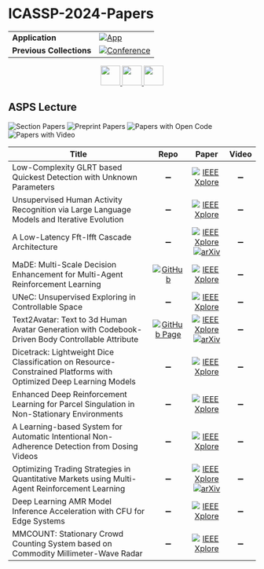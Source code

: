 # ICASSP-2024-Papers

<table>
    <tr>
        <td><strong>Application</strong></td>
        <td>
            <a href="https://huggingface.co/spaces/DmitryRyumin/NewEraAI-Papers" style="float:left;">
                <img src="https://img.shields.io/badge/🤗-NewEraAI--Papers-FFD21F.svg" alt="App" />
            </a>
        </td>
    </tr>
    <tr>
        <td><strong>Previous Collections</strong></td>
        <td>
            <a href="https://github.com/DmitryRyumin/ICASSP-2023-24-Papers/blob/main/README_2023.md">
                <img src="http://img.shields.io/badge/ICASSP-2023-0073AE.svg" alt="Conference">
            </a>
        </td>
    </tr>
</table>

<div align="center">
    <a href="https://github.com/DmitryRyumin/ICASSP-2023-24-Papers/blob/main/sections/2024/main/SLP.md">
        <img src="https://cdn.jsdelivr.net/gh/DmitryRyumin/NewEraAI-Papers@main/images/left.svg" width="40" alt="" />
    </a>
    <a href="https://github.com/DmitryRyumin/ICASSP-2023-24-Papers/">
        <img src="https://cdn.jsdelivr.net/gh/DmitryRyumin/NewEraAI-Papers@main/images/home.svg" width="40" alt="" />
    </a>
    <a href="https://github.com/DmitryRyumin/ICASSP-2023-24-Papers/blob/main/sections/2024/main/SPCOM.md">
        <img src="https://cdn.jsdelivr.net/gh/DmitryRyumin/NewEraAI-Papers@main/images/right.svg" width="40" alt="" />
    </a>
</div>

## ASPS Lecture

![Section Papers](https://img.shields.io/badge/Section%20Papers-6-42BA16) ![Preprint Papers](https://img.shields.io/badge/Preprint%20Papers-2-b31b1b) ![Papers with Open Code](https://img.shields.io/badge/Papers%20with%20Open%20Code-1-1D7FBF) ![Papers with Video](https://img.shields.io/badge/Papers%20with%20Video-0-FF0000)

| **Title** | **Repo** | **Paper** | **Video** |
|-----------|:--------:|:---------:|:---------:|
| Low-Complexity GLRT based Quickest Detection with Unknown Parameters | :heavy_minus_sign: | [![IEEE Xplore](https://img.shields.io/badge/IEEE-10447325-E4A42C.svg)](https://ieeexplore.ieee.org/document/10447325) | :heavy_minus_sign: |
| Unsupervised Human Activity Recognition via Large Language Models and Iterative Evolution | :heavy_minus_sign: | [![IEEE Xplore](https://img.shields.io/badge/IEEE-10446819-E4A42C.svg)](https://ieeexplore.ieee.org/document/10446819) | :heavy_minus_sign: |
| A Low-Latency Fft-Ifft Cascade Architecture | :heavy_minus_sign: | [![IEEE Xplore](https://img.shields.io/badge/IEEE-10447370-E4A42C.svg)](https://ieeexplore.ieee.org/document/10447370) <br /> [![arXiv](https://img.shields.io/badge/arXiv-2309.09035-b31b1b.svg)](https://arxiv.org/abs/2309.09035) | :heavy_minus_sign: |
| MaDE: Multi-Scale Decision Enhancement for Multi-Agent Reinforcement Learning | [![GitHub](https://img.shields.io/github/stars/paper2023/MaDE?style=flat)](https://github.com/paper2023/MaDE) | [![IEEE Xplore](https://img.shields.io/badge/IEEE-10447913-E4A42C.svg)](https://ieeexplore.ieee.org/document/10447913) | :heavy_minus_sign: |
| UNeC: Unsupervised Exploring in Controllable Space | :heavy_minus_sign: | [![IEEE Xplore](https://img.shields.io/badge/IEEE-10447360-E4A42C.svg)](https://ieeexplore.ieee.org/document/10447360) | :heavy_minus_sign: |
| Text2Avatar: Text to 3d Human Avatar Generation with Codebook-Driven Body Controllable Attribute | [![GitHub Page](https://img.shields.io/badge/GitHub-Page-159957.svg)](https://iecqgong.github.io/text2avatar/) | [![IEEE Xplore](https://img.shields.io/badge/IEEE-10446237-E4A42C.svg)](https://ieeexplore.ieee.org/document/10446237) <br /> [![arXiv](https://img.shields.io/badge/arXiv-2401.00711-b31b1b.svg)](https://arxiv.org/abs/2401.00711) | :heavy_minus_sign: |
| Dicetrack: Lightweight Dice Classification on Resource-Constrained Platforms with Optimized Deep Learning Models | :heavy_minus_sign: | [![IEEE Xplore](https://img.shields.io/badge/IEEE-10447958-E4A42C.svg)](https://ieeexplore.ieee.org/document/10447958) | :heavy_minus_sign: |
| Enhanced Deep Reinforcement Learning for Parcel Singulation in Non-Stationary Environments | :heavy_minus_sign: | [![IEEE Xplore](https://img.shields.io/badge/IEEE-10446437-E4A42C.svg)](https://ieeexplore.ieee.org/document/10446437) | :heavy_minus_sign: |
| A Learning-based System for Automatic Intentional Non-Adherence Detection from Dosing Videos | :heavy_minus_sign: | [![IEEE Xplore](https://img.shields.io/badge/IEEE-10446339-E4A42C.svg)](https://ieeexplore.ieee.org/document/10446339) | :heavy_minus_sign: |
| Optimizing Trading Strategies in Quantitative Markets using Multi-Agent Reinforcement Learning | :heavy_minus_sign: | [![IEEE Xplore](https://img.shields.io/badge/IEEE-10446489-E4A42C.svg)](https://ieeexplore.ieee.org/document/10446489) <br /> [![arXiv](https://img.shields.io/badge/arXiv-2303.11959-b31b1b.svg)](https://arxiv.org/abs/2303.11959) | :heavy_minus_sign: |
| Deep Learning AMR Model Inference Acceleration with CFU for Edge Systems | :heavy_minus_sign: | [![IEEE Xplore](https://img.shields.io/badge/IEEE-10447201-E4A42C.svg)](https://ieeexplore.ieee.org/document/10447201) | :heavy_minus_sign: |
| MMCOUNT: Stationary Crowd Counting System based on Commodity Millimeter-Wave Radar | :heavy_minus_sign: | [![IEEE Xplore](https://img.shields.io/badge/IEEE-10447408-E4A42C.svg)](https://ieeexplore.ieee.org/document/10447408) | :heavy_minus_sign: |
